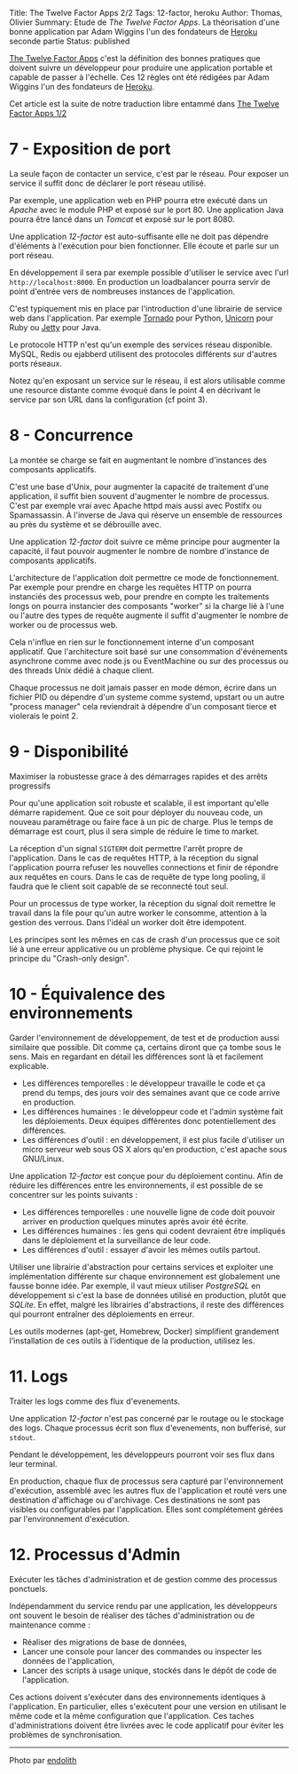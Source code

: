 Title: The Twelve Factor Apps 2/2
Tags: 12-factor, heroku
Author: Thomas, Olivier
Summary: Etude de *The Twelve Factor Apps*. La théorisation d'une bonne application par Adam Wiggins l'un des fondateurs de [Heroku](https://www.heroku.com/) seconde partie
Status: published

[The Twelve Factor Apps](http://12factor.net/) c'est la définition des bonnes pratiques que doivent suivre un développeur pour produire une application portable et capable de passer à l'échelle. Ces 12 règles ont été rédigées par Adam Wiggins l'un des fondateurs de [Heroku](https://www.heroku.com/).

Cet article est la suite de notre traduction libre entammé dans [The Twelve Factor Apps 1/2](2014-05-26.twelve-factor-apps-1.html)

# 7 - Exposition de port

La seule façon de contacter un service, c'est par le réseau. Pour exposer un service il suffit donc de déclarer le port réseau utilisé.

Par exemple, une application web en PHP pourra etre exécuté dans un *Apache* avec le module PHP et exposé sur le port 80. Une application Java pourra être lancé dans un *Tomcat* et exposé sur le port 8080.

Une application *12-factor* est auto-suffisante elle ne doit pas dépendre d'éléments à l'exécution pour bien fonctionner. Elle écoute et parle sur un port réseau.

En développement il sera par exemple possible d'utiliser le service avec l'url `http://localhost:8000`. En production un loadbalancer pourra servir de point d'entrée vers de nombreuses instances de l'application.

C'est typiquement mis en place par l'introduction d'une librairie de service web dans l'application. Par exemple [Tornado](http://www.tornadoweb.org/) pour Python, [Unicorn](http://unicorn.bogomips.org/) pour Ruby ou [Jetty](http://www.eclipse.org/jetty/) pour Java.

Le protocole HTTP n'est qu'un exemple des services réseau disponible. MySQL, Redis ou ejabberd utilisent des protocoles différents sur d'autres ports réseaux.

Notez qu'en exposant un service sur le réseau, il est alors utilisable comme une resource distante comme évoqué dans le point 4 en décrivant le service par son URL dans la configuration (cf point 3).


# 8 - Concurrence

La montée se charge se fait en augmentant le nombre d'instances des composants applicatifs.

C'est une base d'Unix, pour augmenter la capacité de traitement d'une application, il suffit bien souvent d'augmenter le nombre de processus. C'est par exemple vrai avec Apache httpd mais aussi avec Postifx ou Spamassassin. À l'inverse de Java qui réserve un ensemble de ressources au près du système et se débrouille avec.

Une application *12-factor* doit suivre ce même principe pour augmenter la capacité, il faut pouvoir augmenter le nombre de nombre d'instance de composants applicatifs.

L'architecture de l'application doit permettre ce mode de fonctionnement. Par exemple pour prendre en charge les requêtes HTTP on pourra instanciés des processus web, pour prendre en compte les traitements longs on pourra instancier des composants "worker" si la charge lié à l'une ou l'autre des types de requête augmente il suffit d'augmenter le nombre de worker ou de processus web.

Cela n'influe en rien sur le fonctionnement interne d'un composant applicatif. Que l'architecture soit basé sur une consommation d'événements asynchrone comme avec node.js ou EventMachine ou sur des processus ou des threads Unix dédié à chaque client.

Chaque processus ne doit jamais passer en mode démon, écrire dans un fichier PID ou dépendre d'un systeme comme systemd, upstart ou un autre "process manager" cela reviendrait à dépendre d'un composant tierce et violerais le point 2.


# 9 - Disponibilité

Maximiser la robustesse grace à des démarrages rapides et des arrêts progressifs

Pour qu'une application soit robuste et scalable, il est important qu'elle démarre rapidement. Que ce soit pour déployer du nouveau code, un nouveau paramétrage ou faire face à un pic de charge. Plus le temps de démarrage est court, plus il sera simple de réduire le time to market.

La réception d'un signal `SIGTERM` doit permettre l'arrêt propre de l'application. Dans le cas de requêtes HTTP, à la réception du signal l'application pourra refuser les nouvelles connections et finir de répondre aux requêtes en cours. Dans le cas de requête de type long pooling, il faudra que le client soit capable de se reconnecté tout seul.

Pour un processus de type worker, la réception du signal doit remettre le travail dans la file pour qu'un autre worker le consomme, attention à la gestion des verrous. Dans l'idéal un worker doit être idempotent.

Les principes sont les mêmes en cas de crash d'un processus que ce soit lié à une erreur applicative ou un problème physique. Ce qui rejoint le principe du "Crash-only design".


# 10 - Équivalence des environnements

Garder l'environnement de développement, de test et de production aussi similaire que possible. Dit comme ça, certains diront que ça tombe sous le sens. Mais en regardant en détail les différences sont là et facilement explicable.

* Les différences temporelles : le développeur travaille le code et ça prend du temps, des jours voir des semaines avant que ce code arrive en production.
* Les différences humaines : le développeur code et l'admin système fait les déploiements. Deux équipes différentes donc potentiellement des différences.
* Les différences d'outil : en développement, il est plus facile d'utiliser un micro serveur web sous OS X alors qu'en production, c'est apache sous GNU/Linux.

Une application *12-factor* est conçue pour du déploiement continu. Afin de réduire les différences entre les environnements, il est possible de se concentrer sur les points suivants :

* Les différences temporelles : une nouvelle ligne de code doit pouvoir arriver en production quelques minutes après avoir été écrite.
* Les différences humaines : les gens qui codent devraient être impliqués dans le déploiement et la surveillance de leur code.
* Les différences d'outil : essayer d'avoir les mêmes outils partout.

Utiliser une librairie d'abstraction pour certains services et exploiter une implémentation différente sur chaque environnement est globalement une fausse bonne idée. Par exemple, il vaut mieux utiliser *PostgreSQL* en développement si c'est la base de données utilisé en production, plutôt que *SQLite*. En effet, malgré les librairies d'abstractions, il reste des différences qui pourront entraîner des déploiements en erreur.

Les outils modernes (apt-get, Homebrew, Docker) simplifient grandement l'installation de ces outils à l'identique de la production, utilisez les.


# 11. Logs

Traiter les logs comme des flux d'evenements.

Une application *12-factor* n'est pas concerné par le routage ou le stockage des logs. Chaque processus écrit son flux d'evenements, non bufferisé, sur `stdout`.

Pendant le développement, les développeurs pourront voir ses flux dans leur terminal.

En production, chaque flux de processus sera capturé par l'environnement d'exécution, assemblé avec les autres flux de l'application et routé vers une destination d'affichage ou d'archivage. Ces destinations ne sont pas visibles ou configurables par l'application. Elles sont complétement gérées par l'environnement d'exécution.


# 12. Processus d'Admin

Exécuter les tâches d'administration et de gestion comme des processus ponctuels.

Indépendamment du service rendu par une application, les développeurs ont souvent le besoin de réaliser des tâches d'administration ou de maintenance comme :

* Réaliser des migrations de base de données,
* Lancer une console pour lancer des commandes ou inspecter les données de l'application,
* Lancer des scripts à usage unique, stockés dans le dépôt de code de l'application.

Ces actions doivent s'exécuter dans des environnements identiques à l'application. En particulier, elles s'exécutent pour une version en utilisant le même code et la même configuration que l'application. Ces taches d'administrations doivent être livrées avec le code applicatif pour éviter les problèmes de synchronisation.

---
Photo par [endolith](https://www.flickr.com/photos/omegatron/438268407)


